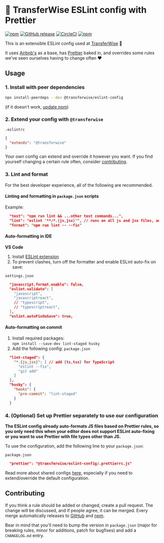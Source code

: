# :shirt: TransferWise ESLint config with Prettier

[![npm](https://img.shields.io/npm/v/@transferwise/eslint-config.svg)](https://www.npmjs.com/package/@transferwise/eslint-config)
[![GitHub release](https://img.shields.io/github/release/transferwise/eslint-config.svg)](https://github.com/transferwise/eslint-config/releases)
[![CircleCI](https://img.shields.io/circleci/project/github/transferwise/eslint-config/beta.svg)](https://circleci.com/gh/transferwise/eslint-config)
[![npm](https://img.shields.io/npm/l/@transferwise/eslint-config.svg)](https://github.com/transferwise/eslint-config/blob/beta/LICENSE)

This is an extensible ESLint config used at [TransferWise](https://transferwise.com) :money_with_wings:

It uses [Airbnb's](https://www.npmjs.com/package/eslint-config-airbnb) as a base, has [Prettier](https://www.npmjs.com/package/prettier) baked in, and overrides some rules we've seen ourselves having to change often :heart:

## Usage

### 1. Install with peer dependencies

```bash
npx install-peerdeps --dev @transferwise/eslint-config
```
(if it doesn't work, [update npm](https://docs.npmjs.com/try-the-latest-stable-version-of-npm))

### 2. Extend your config with `@transferwise`

`.eslintrc`
```json
{
  "extends": "@transferwise"
}
```
Your own config can extend and override it however you want. If you find yourself changing a certain rule often, consider [contributing](#contributing).

### 3. Lint and format

For the best developer experience, all of the following are recommended.

#### Linting and formatting in `package.json` scripts

Example:
```json
  "test": "npm run lint && ...other test commands...",
  "lint": "eslint '**/*.{js,jsx}'", // runs on all js and jsx files, add {ts,tsx} for TypeScript
  "format": "npm run lint -- --fix"
```

#### Auto-formatting in IDE

**VS Code**

1. Install [ESLint extension](https://marketplace.visualstudio.com/items?itemName=dbaeumer.vscode-eslint)
1. To prevent clashes, turn off the formatter and enable ESLint auto-fix on save:

`settings.json`
```json
  "javascript.format.enable": false,
  "eslint.validate": [
    "javascript",
    "javascriptreact",
    // "typescript",
    // "typescriptreact",
  ],
  "eslint.autoFixOnSave": true,
```

#### Auto-formatting on commit

1. Install required packages:  
`npm install --save-dev lint-staged husky`
1. Add the following config:
`package.json`
```json
  "lint-staged": {
    "*.{js,jsx}": [ // add {ts,tsx} for TypeScript
      "eslint --fix",
      "git add"
    ]
  },
  "husky": {
    "hooks": {
      "pre-commit": "lint-staged"
    }
  }
```

### 4. (Optional) Set up Prettier separately to use our configuration

**The ESLint config already auto-formats JS files based on Prettier rules, so you only need this when your editor does not support ESLint auto-fixing or you want to use Prettier with file types other than JS.**

To use the configuration, add the following line to your `package.json`:

`package.json`
```json
  "prettier": "@transferwise/eslint-config/.prettierrc.js"
```

Read more about shared configs [here](https://prettier.io/blog/2019/04/12/1.17.0.html#config), especially if you need to extend/override the default configuration. 

## Contributing

If you think a rule should be added or changed, create a pull request.
The change will be discussed, and if people agree, it can be merged.
Every merge automatically releases to [GitHub](https://github.com/transferwise/eslint-config/releases) and [npm](https://www.npmjs.com/package/@transferwise/eslint-config).

Bear in mind that you'll need to bump the version in `package.json` (major for breaking rules, minor for additions, patch for bugfixes) and add a `CHANGELOG.md` entry.
